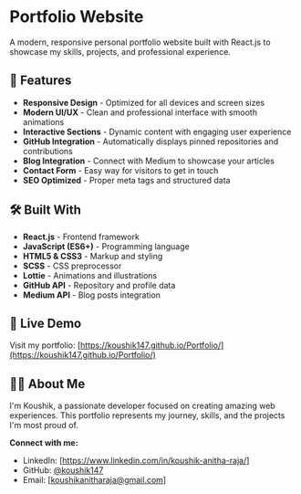 # Portfolio Website

A modern, responsive personal portfolio website built with React.js to showcase my skills, projects, and professional experience.

## 🌟 Features

- **Responsive Design** - Optimized for all devices and screen sizes
- **Modern UI/UX** - Clean and professional interface with smooth animations
- **Interactive Sections** - Dynamic content with engaging user experience
- **GitHub Integration** - Automatically displays pinned repositories and contributions
- **Blog Integration** - Connect with Medium to showcase your articles
- **Contact Form** - Easy way for visitors to get in touch
- **SEO Optimized** - Proper meta tags and structured data

## 🛠️ Built With

- **React.js** - Frontend framework
- **JavaScript (ES6+)** - Programming language
- **HTML5 & CSS3** - Markup and styling
- **SCSS** - CSS preprocessor
- **Lottie** - Animations and illustrations
- **GitHub API** - Repository and profile data
- **Medium API** - Blog posts integration

## 🚀 Live Demo

Visit my portfolio: [https://koushik147.github.io/Portfolio/](https://koushik147.github.io/Portfolio/)

## 👨‍💻 About Me

I'm Koushik, a passionate developer focused on creating amazing web experiences. This portfolio represents my journey, skills, and the projects I'm most proud of.

**Connect with me:**
- LinkedIn: [https://www.linkedin.com/in/koushik-anitha-raja/]
- GitHub: [@koushik147](https://github.com/koushik147)
- Email: [koushikanitharaja@gmail.com]